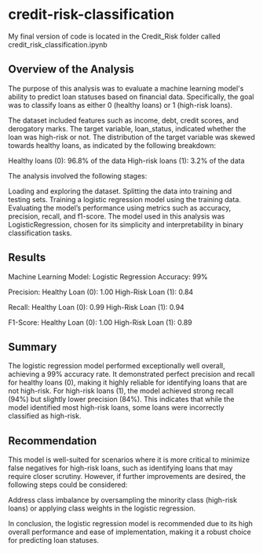 # credit-risk-classification

My final version of code is located in the Credit_Risk folder called credit_risk_classification.ipynb

## Overview of the Analysis

The purpose of this analysis was to evaluate a machine learning model's ability to predict loan statuses based on financial data. Specifically, the goal was to classify loans as either 0 (healthy loans) or 1 (high-risk loans).

The dataset included features such as income, debt, credit scores, and derogatory marks. The target variable, loan_status, indicated whether the loan was high-risk or not. The distribution of the target variable was skewed towards healthy loans, as indicated by the following breakdown:

Healthy loans (0): 96.8% of the data
High-risk loans (1): 3.2% of the data

The analysis involved the following stages:

Loading and exploring the dataset.
Splitting the data into training and testing sets.
Training a logistic regression model using the training data.
Evaluating the model’s performance using metrics such as accuracy, precision, recall, and f1-score.
The model used in this analysis was LogisticRegression, chosen for its simplicity and interpretability in binary classification tasks.

## Results

Machine Learning Model: Logistic Regression
Accuracy: 99%

Precision:
Healthy Loan (0): 1.00
High-Risk Loan (1): 0.84

Recall:
Healthy Loan (0): 0.99
High-Risk Loan (1): 0.94

F1-Score:
Healthy Loan (0): 1.00
High-Risk Loan (1): 0.89

## Summary

The logistic regression model performed exceptionally well overall, achieving a 99% accuracy rate. It demonstrated perfect precision and recall for healthy loans (0), making it highly reliable for identifying loans that are not high-risk. For high-risk loans (1), the model achieved strong recall (94%) but slightly lower precision (84%). This indicates that while the model identified most high-risk loans, some loans were incorrectly classified as high-risk.

## Recommendation

This model is well-suited for scenarios where it is more critical to minimize false negatives for high-risk loans, such as identifying loans that may require closer scrutiny. However, if further improvements are desired, the following steps could be considered:

Address class imbalance by oversampling the minority class (high-risk loans) or applying class weights in the logistic regression.

In conclusion, the logistic regression model is recommended due to its high overall performance and ease of implementation, making it a robust choice for predicting loan statuses.
